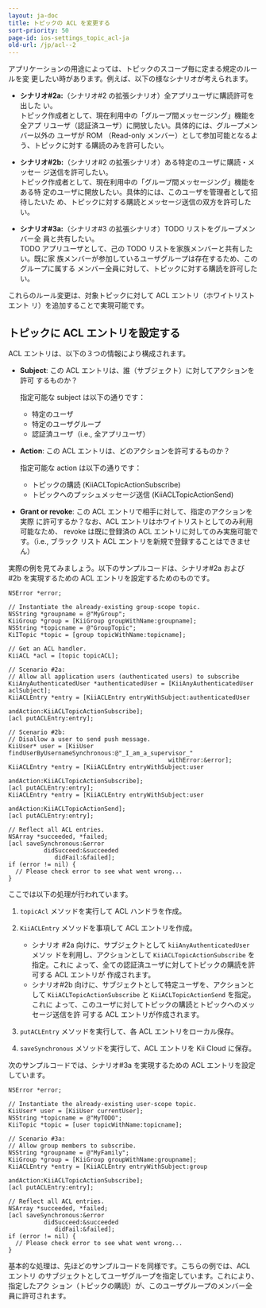 ```yaml
---
layout: ja-doc
title: トピックの ACL を変更する
sort-priority: 50
page-id: ios-settings_topic_acl-ja
old-url: /jp/acl--2
---
```

アプリケーションの用途によっては、トピックのスコープ毎に定まる規定のルールを変
更したい時があります。例えば、以下の様なシナリオが考えられます。

* **シナリオ#2a:**（シナリオ#2 の拡張シナリオ）全アプリユーザに購読許可を出した
  い。  
    トピック作成者として、現在利用中の「グループ間メッセージング」機能を全アプ
    リユーザ（認証済ユーザ）に開放したい。具体的には、グループメンバー以外の
    ユーザが ROM （Read-only メンバー）として参加可能となるよう、トピックに対す
    る購読のみを許可したい。

* **シナリオ#2b:**（シナリオ#2 の拡張シナリオ）ある特定のユーザに購読・メッセー
  ジ送信を許可したい。  
    トピック作成者として、現在利用中の「グループ間メッセージング」機能をある特
    定のユーザに開放したい。具体的には、このユーザを管理者として招待したいた
    め、トピックに対する購読とメッセージ送信の双方を許可したい。

* **シナリオ#3a:**（シナリオ#3 の拡張シナリオ）TODO リストをグループメンバー全
  員と共有したい。  
    TODO アプリユーザとして、己の TODO リストを家族メンバーと共有したい。既に家
    族メンバーが参加しているユーザグループは存在するため、このグループに属する
    メンバー全員に対して、トピックに対する購読を許可したい。

これらのルール変更は、対象トピックに対して ACL エントリ（ホワイトリストエント
リ）を追加することで実現可能です。

## トピックに ACL エントリを設定する

ACL エントリは、以下の３つの情報により構成されます。

* **Subject**: この ACL エントリは、誰（サブジェクト）に対してアクションを許可
  するものか？

    指定可能な subject は以下の通りです：
    * 特定のユーザ
    * 特定のユーザグループ
    * 認証済ユーザ（i.e., 全アプリユーザ）

* **Action**: この ACL エントリは、どのアクションを許可するものか？

    指定可能な action は以下の通りです：
    * トピックの購読 (KiiACLTopicActionSubscribe)
    * トピックへのプッシュメッセージ送信 (KiiACLTopicActionSend)

* **Grant or revoke**: この ACL エントリで相手に対して、指定のアクションを実際
  に許可するか？なお、ACL エントリはホワイトリストとしてのみ利用可能なため、
  revoke は既に登録済の ACL エントリに対してのみ実施可能です。（i.e., ブラック
  リスト ACL エントリを新規で登録することはできません）

実際の例を見てみましょう。以下のサンプルコードは、シナリオ#2a および #2b を実現するための ACL エントリを設定するためのものです。

```objc
NSError *error;

// Instantiate the already-existing group-scope topic.
NSString *groupname = @"MyGroup";
KiiGroup *group = [KiiGroup groupWithName:groupname];
NSString *topicname = @"GroupTopic";
KiITopic *topic = [group topicWithName:topicname];

// Get an ACL handler.
KiiACL *acl = [topic topicACL];

// Scenario #2a:
// Allow all application users (authenticated users) to subscribe
KiiAnyAuthenticatedUser *authenticatedUser = [KiiAnyAuthenticatedUser aclSubject];
KiiACLEntry *entry = [KiiACLEntry entryWithSubject:authenticatedUser
                                         andAction:KiiACLTopicActionSubscribe];
[acl putACLEntry:entry];

// Scenario #2b:
// Disallow a user to send push message.
KiiUser* user = [KiiUser findUserByUsernameSynchronous:@"_I_am_a_supervisor_"
                                             withError:&error];
KiiACLEntry *entry = [KiiACLEntry entryWithSubject:user
                                         andAction:KiiACLTopicActionSubscribe];
[acl putACLEntry:entry];
KiiACLEntry *entry = [KiiACLEntry entryWithSubject:user
                                         andAction:KiiACLTopicActionSend];
[acl putACLEntry:entry];

// Reflect all ACL entries.
NSArray *succeeded, *failed;
[acl saveSynchronous:&error
          didSucceed:&succeeded
             didFail:&failed];
if (error != nil) {
  // Please check error to see what went wrong... 
}
```

ここでは以下の処理が行われています。

1. `topicAcl` メソッドを実行して ACL ハンドラを作成。
1. `KiiACLEntry` メソッドを事項して ACL エントリを作成。
    * シナリオ #2a 向けに、サブジェクトとして `kiiAnyAuthenticatedUser` メソッ
      ドを利用し、アクションとして `KiiACLTopicActionSubscribe` を指定。これに
      よって、全ての認証済ユーザに対してトピックの購読を許可する ACL エントリが
      作成されます。
    * シナリオ#2b 向けに、サブジェクトとして特定ユーザを、アクションとして
      `KiiACLTopicActionSubscribe` と `KiiACLTopicActionSend` を指定。これに
      よって、このユーザに対してトピックの購読とトピックへのメッセージ送信を許
      可する ACL エントリが作成されます。

1. `putACLEntry` メソッドを実行して、各 ACL エントリをローカル保存。
1. `saveSynchronous` メソッドを実行して、ACL エントリを Kii Cloud に保存。

次のサンプルコードでは、シナリオ#3a を実現するための ACL エントリを設定しています。

```objc
NSError *error;

// Instantiate the already-existing user-scope topic.
KiiUser* user = [KiiUser currentUser];
NSString *topicname = @"MyTODO";
KiiTopic *topic = [user topicWithName:topicname];

// Scenario #3a:
// Allow group members to subscribe.
NSString *groupname = @"MyFamily";
KiiGroup *group = [KiiGroup groupWithName:groupname];
KiiACLEntry *entry = [KiiACLEntry entryWithSubject:group
                                         andAction:KiiACLTopicActionSubscribe];
[acl putACLEntry:entry];

// Reflect all ACL entries.
NSArray *succeeded, *failed;
[acl saveSynchronous:&error
          didSucceed:&succeeded
             didFail:&failed];
if (error != nil) {
  // Please check error to see what went wrong... 
} 
```

基本的な処理は、先ほどのサンプルコードを同様です。こちらの例では、ACL エントリ
のサブジェクトとしてユーザグループを指定しています。これにより、指定したアク
ション（トピックの購読）が、このユーザグループのメンバー全員に許可されます。

